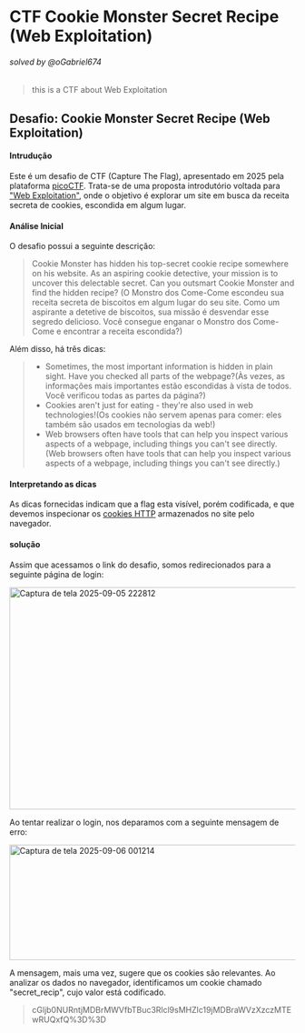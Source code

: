 #  CTF Cookie Monster Secret Recipe (Web Exploitation)
###### solved by @oGabriel674

> this is a CTF about Web Exploitation

## Desafio:  Cookie Monster Secret Recipe (Web Exploitation)
#### Intrudução

Este é um desafio de CTF (Capture The Flag), apresentado em 2025 pela plataforma [picoCTF](https://picoctf.org/). Trata-se de uma proposta introdutório voltada para ["Web Exploitation"](https://pt.wikipedia.org/wiki/Exploit_(seguran%C3%A7a_de_computadores)), onde o objetivo é explorar um site em busca da receita secreta de cookies, escondida em algum lugar.

#### Análise Inicial

O desafio possui a seguinte descrição:

> Cookie Monster has hidden his top-secret cookie recipe somewhere on his website. As an aspiring cookie detective, your mission is to uncover this delectable secret. Can you outsmart Cookie Monster and find the hidden recipe?
>(O Monstro dos Come-Come escondeu sua receita secreta de biscoitos em algum lugar do seu site. Como um aspirante a detetive de biscoitos, sua missão é desvendar esse segredo delicioso. Você consegue enganar o Monstro dos Come-Come e encontrar a receita escondida?)

Além disso, há três dicas:

>- Sometimes, the most important information is hidden in plain sight. Have you checked all parts of the webpage?(Às vezes, as informações mais importantes estão escondidas à vista de todos. Você verificou todas as partes da página?)
>- Cookies aren't just for eating - they're also used in web technologies!(Os cookies não servem apenas para comer: eles também são usados ​​em tecnologias da web!)
>- Web browsers often have tools that can help you inspect various aspects of a webpage, including things you can't see directly.(Web browsers often have tools that can help you inspect various aspects of a webpage, including things you can't see directly.)

#### Interpretando as dicas

As dicas fornecidas indicam que a flag esta visível, porém codificada, e que devemos inspecionar os [cookies HTTP](https://developer.mozilla.org/pt-BR/docs/Web/HTTP/Guides/Cookies) armazenados no site pelo navegador.

#### solução 

Assim que acessamos o link do desafio, somos redirecionados para a seguinte página de login:

<img width="864" height="391" alt="Captura de tela 2025-09-05 222812" src="https://github.com/user-attachments/assets/b81da2a2-0080-4e11-a8a5-9dff79231f16" />

Ao tentar realizar o login, nos deparamos com a seguinte mensagem de erro:

<img width="578" height="203" alt="Captura de tela 2025-09-06 001214" src="https://github.com/user-attachments/assets/85781301-970e-463b-b6f6-cb4e067d7acb" />

A mensagem, mais uma vez, sugere que os cookies são relevantes. Ao analizar os dados no navegador, identificamos um cookie chamado "secret_recip", cujo valor está codificado.

> cGljb0NURntjMDBrMWVfbTBuc3Rlcl9sMHZlc19jMDBraWVzXzczMTEwRUQxfQ%3D%3D


